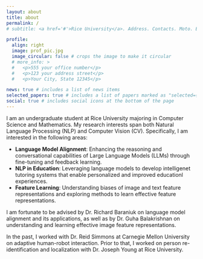 ```yaml
---
layout: about
title: about
permalink: /
# subtitle: <a href='#'>Rice University</a>. Address. Contacts. Moto. Etc.

profile:
  align: right
  image: prof_pic.jpg
  image_circular: false # crops the image to make it circular
  # more_info: >
  #   <p>555 your office number</p>
  #   <p>123 your address street</p>
  #   <p>Your City, State 12345</p>

news: true # includes a list of news items
selected_papers: true # includes a list of papers marked as "selected={true}"
social: true # includes social icons at the bottom of the page
---
```


<!-- Write your biography here. Tell the world about yourself. Link to your favorite [subreddit](http://reddit.com). You can put a picture in, too. The code is already in, just name your picture `prof_pic.jpg` and put it in the `img/` folder.

Put your address / P.O. box / other info right below your picture. You can also disable any of these elements by editing `profile` property of the YAML header of your `_pages/about.md`. Edit `_bibliography/papers.bib` and Jekyll will render your [publications page](/al-folio/publications/) automatically.

Link to your social media connections, too. This theme is set up to use [Font Awesome icons](https://fontawesome.com/) and [Academicons](https://jpswalsh.github.io/academicons/), like the ones below. Add your Facebook, Twitter, LinkedIn, Google Scholar, or just disable all of them. -->

I am an undergraduate student at Rice University majoring in Computer Science and Mathematics. My research interests span both Natural Language Processing (NLP) and Computer Vision (CV). Specifically, I am interested in the following areas:

- **Language Model Alignment**: Enhancing the reasoning and conversational capabilities of Large Language Models (LLMs) through fine-tuning and feedback learning.
- **NLP in Education**: Leveraging language models to develop intelligenet tutoring systems that enable personalized and improved educationl experiences.
- **Feature Learning**: Understanding biases of image and text feature representations and exploring methods to learn effective feature representations.

I am fortunate to be advised by Dr. Richard Baraniuk on language model alignment and its applications, as well as by Dr. Guha Balakrishnan on understanding and learning effective image feature representations.

In the past, I worked with Dr. Reid Simmons at Carnegie Mellon University on adaptive human-robot interaction. Prior to that, I worked on person re-identification and localization with Dr. Joseph Young at Rice University.
